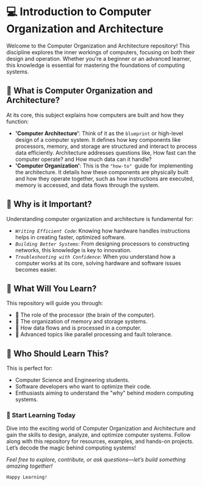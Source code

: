 # :computer: Introduction to Computer Organization and Architecture
Welcome to the Computer Organization and Architecture repository! This discipline explores the inner workings of computers, focusing on both their design and operation. Whether you're a beginner or an advanced learner, this knowledge is essential for mastering the foundations of computing systems.

## :pushpin: What is Computer Organization and Architecture?
At its core, this subject explains how computers are built and how they function:

- **'Computer Architecture'**: Think of it as the `blueprint` or high-level design of a computer system. It defines how key components like processors, memory, and storage are structured and interact to process data efficiently. Architecture addresses questions like, How fast can the computer operate? and How much data can it handle?
- **'Computer Organization'**: This is the `"how-to" `guide for implementing the architecture. It details how these components are physically built and how they operate together, such as how instructions are executed, memory is accessed, and data flows through the system.

## :pushpin: Why is it Important?
Understanding computer organization and architecture is fundamental for:

- *`Writing Efficient Code`*: Knowing how hardware handles instructions helps in creating faster, optimized software.
- *`Building Better Systems`*: From designing processors to constructing networks, this knowledge is key to innovation.
- *`Troubleshooting with Confidence`*: When you understand how a computer works at its core, solving hardware and software issues becomes easier.

## :pushpin: What Will You Learn?
This repository will guide you through:

- :small_orange_diamond: The role of the processor (the brain of the computer).
- :small_orange_diamond: The organization of memory and storage systems.
- :small_orange_diamond: How data flows and is processed in a computer.
- :small_orange_diamond:  Advanced topics like parallel processing and fault tolerance.

## :pushpin: Who Should Learn This?
This is perfect for:

- Computer Science and Engineering students.
- Software developers who want to optimize their code.
- Enthusiasts aiming to understand the "why" behind modern computing systems.

### :pushpin: Start Learning Today
Dive into the exciting world of Computer Organization and Architecture and gain the skills to design, analyze, and optimize computer systems. Follow along with this repository for resources, examples, and hands-on projects. Let’s decode the magic behind computing systems!

*Feel free to explore, contribute, or ask questions—let’s build something amazing together!*<br>

`Happy Learning!`